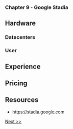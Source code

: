 ### Chapter 9 - Google Stadia

## Hardware

### Datacenters

### User

## Experience

## Pricing

## Resources

* https://stadia.google.com

[Next >>](110-chapter-10.md)
